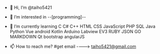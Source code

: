 - 👋 Hi, I’m @taiho5421


- 👀 I’m interested in --[programming]--


- 🌱 I’m currently learning 
C C# C++ HTML CSS JavaScript PHP SQL Java Python Vue android Kotlin Arduino Labview EV3 RUBY JSON GO MARKDOWN Qt bootstrap angularJS


- 📫 How to reach me?
#get email  ----> taiho5421@gmail.com
